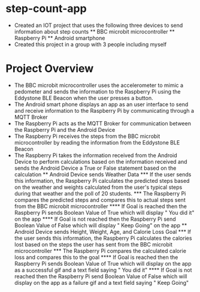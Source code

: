 # step-count-app

* Created an IOT project that uses the following three devices to send information about step counts 
** BBC microbit microcontroller 
** Raspberry Pi 
** Android smartphone
* Created this project in a group with 3 people including myself

# Project Overview

* The BBC microbit microcontroller uses the accelerometer to mimic a pedometer and sends the information to the Raspberry Pi using the Eddystone BLE Beacon when the user presses a button.
* The Android smart phone displays an app as an user interface to send and receive information to the Raspberry Pi by communicating through a MQTT Broker
* The Raspberry Pi acts as the MQTT Broker for communication between the Raspberry Pi and the Android Device
* The Raspberry Pi receives the steps from the BBC microbit microcontroller by reading the information from the Eddystone BLE Beacon
* The Raspberry Pi takes the information received from the Android Device to perform calculations based on the information received and sends the Android Device a True or False statement based on the calculation
** Android Device sends Weather Data
*** If the user sends this information, the Raspberry Pi calculates the predicted steps based on the weather and weights calculated from the user's typical steps during that weather and the poll of 20 students.
*** The Raspberry Pi compares the predicted steps and compares this to actual steps sent from the BBC microbit microcontroller
**** If Goal is reached then the Raspberry Pi sends Boolean Value of True which will display " You did it" on the app
**** If Goal is not reached then the Raspberry Pi send Boolean Value of False which will display " Keep Going" on the app
** Android Device sends Height, Weight, Age, and Calorie Loss Goal
*** If the user sends this information, the Raspberry Pi calculates the calories lost based on the steps the user has sent from the BBC microbit microcontroller
*** The Raspberry Pi compares the calculated calorie loss and compares this to the goal
**** If Goal is reached then the Raspberry Pi sends Boolean Value of True which will display on the app as a successful gif and a text field saying " You did it"
**** If Goal is not reached then the Raspberry Pi send Boolean Value of False which will display on the app as a failure gif and a text field saying " Keep Going"

